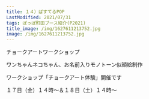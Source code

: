 ```yaml
---
title: １４）ぱすてるPOP
LastModified: 2021/07/31
tags: ぽっぽ町田ブース紹介(P2021)
title_image: /img/1627611213752.jpg
image: /img/1627611213752.jpg
---
```

チョークアートワークショップ

ワンちゃんネコちゃん、お名前入りモノトーン似顔絵制作

ワークショップ「チョークアート体験」開催です

１７日（金）１４時～＆１８日（土）１４時～